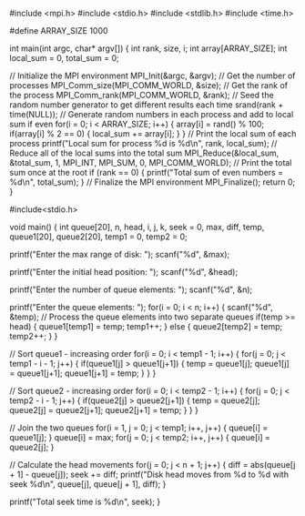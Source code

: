 #include <mpi.h>
#include <stdio.h>
#include <stdlib.h>
#include <time.h>

#define ARRAY_SIZE 1000

int main(int argc, char* argv[]) {
int rank, size, i;
int array[ARRAY_SIZE];
int local_sum = 0, total_sum = 0;

// Initialize the MPI environment
MPI_Init(&argc, &argv);
// Get the number of processes
MPI_Comm_size(MPI_COMM_WORLD, &size);
// Get the rank of the process
MPI_Comm_rank(MPI_COMM_WORLD, &rank);
// Seed the random number generator to get different results each time
srand(rank + time(NULL));
// Generate random numbers in each process and add to local sum if even
for(i = 0; i < ARRAY_SIZE; i++) {
array[i] = rand() % 100;
if(array[i] % 2 == 0) {
local_sum += array[i];
}
}
// Print the local sum of each process
printf("Local sum for process %d is %d\n", rank, local_sum);
// Reduce all of the local sums into the total sum
MPI_Reduce(&local_sum, &total_sum, 1, MPI_INT, MPI_SUM, 0, MPI_COMM_WORLD);
// Print the total sum once at the root
if (rank == 0) {
printf("Total sum of even numbers = %d\n", total_sum);
}
// Finalize the MPI environment
MPI_Finalize();
return 0;
}

#include<stdio.h>

void main() {
int queue[20], n, head, i, j, k, seek = 0, max, diff, temp, queue1[20], queue2[20], temp1 = 0, temp2 = 0;

printf("Enter the max range of disk: ");
scanf("%d", &max);

printf("Enter the initial head position: ");
scanf("%d", &head);

printf("Enter the number of queue elements: ");
scanf("%d", &n);

printf("Enter the queue elements: ");
for(i = 0; i < n; i++) {
scanf("%d", &temp);
// Process the queue elements into two separate queues
if(temp >= head) {
queue1[temp1] = temp;
temp1++;
} else {
queue2[temp2] = temp;
temp2++;
}
}

// Sort queue1 - increasing order
for(i = 0; i < temp1 - 1; i++) {
for(j = 0; j < temp1 - i - 1; j++) {
if(queue1[j] > queue1[j+1]) {
temp = queue1[j];
queue1[j] = queue1[j+1];
queue1[j+1] = temp;
}
}
}

// Sort queue2 - increasing order
for(i = 0; i < temp2 - 1; i++) {
for(j = 0; j < temp2 - i - 1; j++) {
if(queue2[j] > queue2[j+1]) {
temp = queue2[j];
queue2[j] = queue2[j+1];
queue2[j+1] = temp;
}
}
}

// Join the two queues
for(i = 1, j = 0; j < temp1; i++, j++) {
queue[i] = queue1[j];
}
queue[i] = max;
for(j = 0; j < temp2; i++, j++) {
queue[i] = queue2[j];
}

// Calculate the head movements
for(j = 0; j < n + 1; j++) {
diff = abs(queue[j + 1] - queue[j]);
seek += diff;
printf("Disk head moves from %d to %d with seek %d\n", queue[j], queue[j + 1], diff);
}

printf("Total seek time is %d\n", seek);
}
